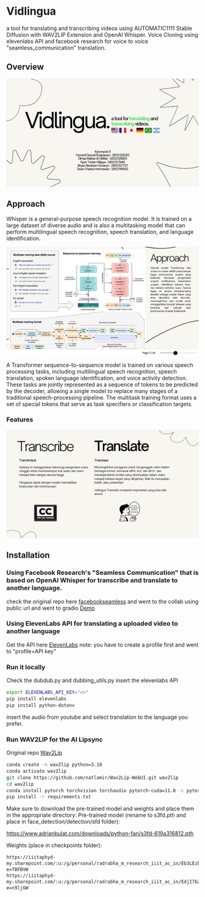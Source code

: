 # Vidlingua
a tool for translating and transcribing videos using AUTOMATIC1111 Stable Diffusion with WAV2LIP Extension and OpenAI Whisper.
Voice Cloning using elevenlabs API and facebook research for voice to voice "seamless_communication" translation.

## Overview

<img src ="docs\intro.png">

## Approach
Whisper is a general-purpose speech recognition model. It is trained on a large dataset of diverse audio and is also a multitasking model that can perform multilingual speech recognition, speech translation, and language identification.

<img src="docs\approach.png">

A Transformer sequence-to-sequence model is trained on various speech processing tasks, including multilingual speech recognition, speech translation, spoken language identification, and voice activity detection. These tasks are jointly represented as a sequence of tokens to be predicted by the decoder, allowing a single model to replace many stages of a traditional speech-processing pipeline. The multitask training format uses a set of special tokens that serve as task specifiers or classification targets.
### Features

<img src="docs\transcribetranslate.png">

## Installation
### Using Facebook Research's "Seamless Communication" that is based on OpenAI Whisper for transcribe and translate to another language.
check the original repo here [facebookseamless](https://github.com/facebookresearch/seamless_communication)
and went to the collab using public url and went to gradio [Demo](https://colab.research.google.com/github/camenduru/seamless-m4t-colab/blob/main/seamless_expressive_v2_colab.ipynb)

### Using ElevenLabs API for translating a uploaded video to another language
Get the API here [ElevenLabs](https://elevenlabs.io/app/dubbing)
note: you have to create a profile first and went to "profile+API key"

### Run it locally 
Check the dubdub.py and dubbing_utils.py
insert the elevenlabs API
```bash
export ELEVENLABS_API_KEY="<>"
pip install elevenlabs
pip install python-dotenv
```
insert the audio from youtube and select translation to the language you prefer.

### Run WAV2LIP for the AI Lipsync
Original repo [Wav2Lip](https://github.com/natlamir/Wav2Lip-WebUI)
```bash
conda create -n wav2lip python=3.10
conda activate wav2lip
git clone https://github.com/natlamir/Wav2Lip-WebUI.git wav2lip
cd wav2lip
conda install pytorch torchvision torchaudio pytorch-cuda=11.8 -c pytorch -c nvidia
pip install -r requirements.txt
```
Make sure to download the pre-trained model and weights and place them in the appropriate directory: Pre-trained model (rename to s3fd.pth and place in face_detection/detection/sfd folder):

https://www.adrianbulat.com/downloads/python-fan/s3fd-619a316812.pth

Weights (place in checkpoints folder):

    https://iiitaphyd-my.sharepoint.com/:u:/g/personal/radrabha_m_research_iiit_ac_in/Eb3LEzbfuKlJiR600lQWRxgBIY27JZg80f7V9jtMfbNDaQ?e=TBFBVW
    https://iiitaphyd-my.sharepoint.com/:u:/g/personal/radrabha_m_research_iiit_ac_in/EdjI7bZlgApMqsVoEUUXpLsBxqXbn5z8VTmoxp55YNDcIA?e=n9ljGW


